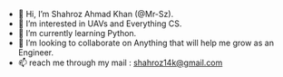 - 👋 Hi, I’m Shahroz Ahmad Khan (@Mr-Sz).
- 👀 I’m interested in UAVs and Everything CS.
- 🌱 I’m currently learning Python.
- 💞️ I’m looking to collaborate on Anything that will help me grow as an Engineer.
- 📫 reach me through my mail : shahroz14k@gmail.com
